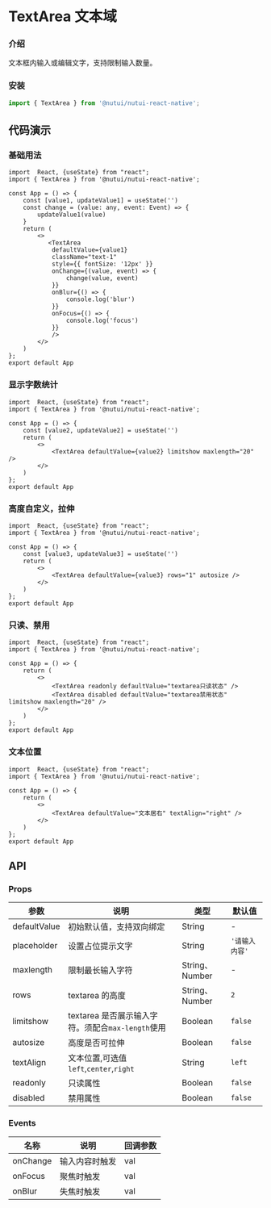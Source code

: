 # TextArea 文本域

### 介绍

文本框内输入或编辑文字，支持限制输入数量。

### 安装

```javascript
import { TextArea } from '@nutui/nutui-react-native';

```

## 代码演示

### 基础用法

```SnackPlayer name=TextArea&dependencies=@nutui/nutui-react-native
import  React, {useState} from "react";
import { TextArea } from '@nutui/nutui-react-native';

const App = () => {
    const [value1, updateValue1] = useState('')
    const change = (value: any, event: Event) => {
        updateValue1(value)
    }
    return (
        <>
           <TextArea
            defaultValue={value1}
            className="text-1"
            style={{ fontSize: '12px' }}
            onChange={(value, event) => {
                change(value, event)
            }}
            onBlur={() => {
                console.log('blur')
            }}
            onFocus={() => {
                console.log('focus')
            }}
            />
        </>
    )
};
export default App
```

### 显示字数统计

```SnackPlayer name=TextArea&dependencies=@nutui/nutui-react-native
import  React, {useState} from "react";
import { TextArea } from '@nutui/nutui-react-native';

const App = () => {
    const [value2, updateValue2] = useState('')
    return (
        <>
            <TextArea defaultValue={value2} limitshow maxlength="20" />
        </>
    )
};
export default App
```

### 高度自定义，拉伸

```SnackPlayer name=TextArea&dependencies=@nutui/nutui-react-native
import  React, {useState} from "react";
import { TextArea } from '@nutui/nutui-react-native';

const App = () => {
    const [value3, updateValue3] = useState('')
    return (
        <>
            <TextArea defaultValue={value3} rows="1" autosize />
        </>
    )
};
export default App
```

### 只读、禁用

```SnackPlayer name=TextArea&dependencies=@nutui/nutui-react-native
import  React, {useState} from "react";
import { TextArea } from '@nutui/nutui-react-native';

const App = () => {
    return (
        <>
            <TextArea readonly defaultValue="textarea只读状态" />
            <TextArea disabled defaultValue="textarea禁用状态" limitshow maxlength="20" />
        </>
    )
};
export default App
```

### 文本位置

```SnackPlayer name=TextArea&dependencies=@nutui/nutui-react-native
import  React, {useState} from "react";
import { TextArea } from '@nutui/nutui-react-native';

const App = () => {
    return (
        <>
            <TextArea defaultValue="文本居右" textAlign="right" />
        </>
    )
};
export default App
```

## API

### Props

| 参数         | 说明                                              | 类型           | 默认值         |
| ------------ | ------------------------------------------------- | -------------- | -------------- |
| defaultValue | 初始默认值，支持双向绑定                          | String         | -              |
| placeholder  | 设置占位提示文字                                  | String         | `'请输入内容'` |
| maxlength    | 限制最长输入字符                                  | String、Number | -              |
| rows         | textarea 的高度                                   | String、Number | `2`            |
| limitshow    | textarea 是否展示输入字符。须配合`max-length`使用 | Boolean        | `false`        |
| autosize     | 高度是否可拉伸                                    | Boolean        | `false`        |
| textAlign    | 文本位置,可选值`left`,`center`,`right`            | String         | `left`         |
| readonly     | 只读属性                                          | Boolean        | `false`        |
| disabled     | 禁用属性                                          | Boolean        | `false`        |

### Events

| 名称                 | 说明           | 回调参数 |
|--------------------| -------------- | -------- |
| onChange           | 输入内容时触发 | val      |
| onFocus            | 聚焦时触发     | val      |
| onBlur             | 失焦时触发     | val      |
